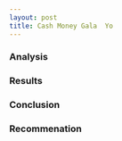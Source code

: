 ```yaml
---
layout: post
title: Cash Money Gala  Yo
---
```


### Analysis

### Results

### Conclusion

### Recommenation
